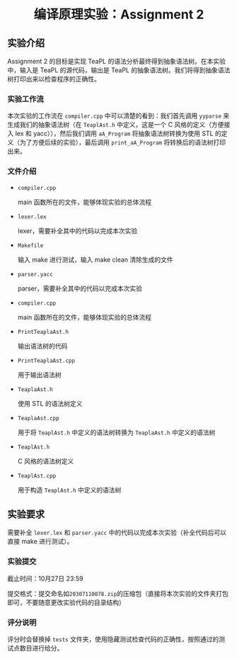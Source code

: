 <center><h1>编译原理实验：Assignment 2</h1></center>


## 实验介绍

Assignment 2 的目标是实现 TeaPL 的语法分析最终得到抽象语法树。在本实验中，输入是 TeaPL 的源代码，输出是 TeaPL 的抽象语法树。我们将得到抽象语法树打印出来以检查程序的正确性。

### 实验工作流

本次实验的工作流在 `compiler.cpp` 中可以清楚的看到：我们首先调用 `yyparse` 来生成我们的抽象语法树（在 `TeaplAst.h` 中定义，这是一个 C 风格的定义（方便接入 lex 和 yacc）），然后我们调用 `aA_Program` 将抽象语法树转换为使用 STL 的定义（为了方便后续的实验），最后调用 `print_aA_Program` 将转换后的语法树打印出来。

### 文件介绍

- `compiler.cpp` 

    main 函数所在的文件，能够体现实验的总体流程

- `lexer.lex` 

    lexer，需要补全其中的代码以完成本次实验

- `Makefile` 

    输入 make 进行测试，输入 make clean 清除生成的文件

- `parser.yacc` 

    parser，需要补全其中的代码以完成本次实验

- `compiler.cpp` 

    main 函数所在的文件，能够体现实验的总体流程

- `PrintTeaplaAst.h` 

    输出语法树的代码

- `PrintTeaplaAst.cpp` 

    用于输出语法树

- `TeaplaAst.h` 

    使用 STL 的语法树定义

- `TeaplaAst.cpp` 

    用于将 `TeaplAst.h` 中定义的语法树转换为 `TeaplaAst.h` 中定义的语法树

- `TeaplAst.h` 

    C 风格的语法树定义

- `TeaplAst.cpp` 

    用于构造 `TeaplAst.h` 中定义的语法树

## 实验要求

需要补全 `lexer.lex` 和 `parser.yacc` 中的代码以完成本次实验（补全代码后可以直接 make 进行测试）。

### 实验提交

截止时间：10月27日 23:59

提交格式：提交命名如`20307110078.zip`的压缩包（直接将本次实验的文件夹打包即可，不要随意更改实验代码的目录结构）

### 评分说明

评分时会替换掉 `tests` 文件夹，使用隐藏测试检查代码的正确性，按照通过的测试点数目进行给分。
